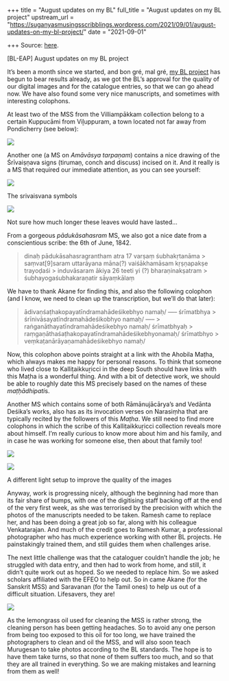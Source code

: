+++
title = "August updates on my BL"
full_title = "August updates on my BL project"
upstream_url = "https://suganyasmusingsscribblings.wordpress.com/2021/09/01/august-updates-on-my-bl-project/"
date = "2021-09-01"

+++
Source: [here](https://suganyasmusingsscribblings.wordpress.com/2021/09/01/august-updates-on-my-bl-project/).

[BL-EAP] August updates on my BL project

It’s been a month since we started, and bon gré, mal gré, [my BL project](https://suganyasmusingsscribblings.wordpress.com/2021/08/02/bl-eap-beginning-work-on-a-british-library-endangered-archives-programme-project/) has begun to bear results already, as we got the BL’s approval for the quality of our digital images and for the catalogue entries, so that we can go ahead now. We have also found some very nice manuscripts, and sometimes with interesting colophons.

At least two of the MSS from the Villiampākkam collection belong to a certain Kuppucāmi from Viḻuppuram, a town located not far away from Pondicherry (see below):

![](https://suganyasmusingsscribblings.files.wordpress.com/2021/09/screenshot-2021-09-01-at-3.27.07-pm.png?w=702)

Another one (a MS on *Amāvāsya tarpaṇam*) contains a nice drawing of the Śrīvaiṣṇava signs (tirumaṇ, conch and discuss) incised on it. And it really is a MS that required our immediate attention, as you can see yourself:

![](https://suganyasmusingsscribblings.files.wordpress.com/2021/09/screenshot-2021-09-01-at-3.30.07-pm.png?w=774)

The srivaisvana symbols

![](https://suganyasmusingsscribblings.files.wordpress.com/2021/09/screenshot-2021-09-01-at-3.29.47-pm.png?w=793)

Not sure how much longer these leaves would have lasted…

From a gorgeous *pādukāsahasram* MS, we also got a nice date from a conscientious scribe: the 6th of June, 1842.

> dinaḥ pādukāsahasragrantham atra 17 varṣaṃ śubhakṛtanāma > saṃvat\[9\]saram uttarāyana māna(?) vaiśākhamāsam kṛṣṇapakṣe trayoḍaśi > induvāsaram ākiya 26 teeti yi (?) bharaṇinakṣatram > śubhayogaśubhakaraṇatir sāyaṃkālaṃ

We have to thank Akane for finding this, and also the following colophon (and I know, we need to clean up the transcription, but we’ll do that later):

> ādivaṇśaṭhakopayatīndramahādeśikebhyo namaḥ/ —– śrīmatbhya > śrīnivāsayatīndramahādeśikobhyo namaḥ/ —– > raṅganāthayatīndramahādeśikebhyo namaḥ/ śrīmatbhyaḥ > raṃgaṇāthaśaṭhakopayatīndramahādeśikebhyonamaḥ/ śrīmatbhyo > veṃkaṭanārāyaṇamahādeśikebhyo namaḥ/

Now, this colophon above points straight at a link with the Ahobila Maṭha, which always makes me happy for personal reasons. To think that someone who lived close to Kalliṭaikkuṟicci in the deep South should have links with this Maṭha is a wonderful thing. And with a bit of detective work, we should be able to roughly date this MS precisely based on the names of these *maṭḥādhipati*s.

Another MS which contains some of both Rāmānujācārya’s and Vedānta Deśika’s works, also has as its invocation verses on Narasiṃha that are typically recited by the followers of this *Maṭha*. We still need to find more colophons in which the scribe of this Kalliṭaikkuṟicci collection reveals more about himself. I’m really curious to know more about him and his family, and in case he was working for someone else, then about that family too!

![](https://suganyasmusingsscribblings.files.wordpress.com/2021/09/img_20210809_130933-min.jpg?w=768)

![](https://suganyasmusingsscribblings.files.wordpress.com/2021/09/whatsapp-image-2021-09-01-at-7.53.53-pm.jpeg?w=1024)

A different light setup to improve the quality of the images

Anyway, work is progressing nicely, although the beginning had more than its fair share of bumps, with one of the digitising staff backing off at the end of the very first week, as she was terrorised by the precision with which the photos of the manuscripts needed to be taken. Ramesh came to replace her, and has been doing a great job so far, along with his colleague Venkatarajan. And much of the credit goes to Ramesh Kumar, a professional photographer who has much experience working with other BL projects. He painstakingly trained them, and still guides them when challenges arise.

The next little challenge was that the cataloguer couldn’t handle the job; he struggled with data entry, and then had to work from home, and still, it didn’t quite work out as hoped. So we needed to replace him. So we asked scholars affiliated with the EFEO to help out. So in came Akane (for the Sanskrit MSS) and Saravanan (for the Tamil ones) to help us out of a difficult situation. Lifesavers, they are!

![](https://suganyasmusingsscribblings.files.wordpress.com/2021/09/img-20210831-wa0030.jpg?w=766)

As the lemongrass oil used for cleaning the MSS is rather strong, the cleaning person has been getting headaches. So to avoid any one person from being too exposed to this oil for too long, we have trained the photographers to clean and oil the MSS, and will also soon teach Murugesan to take photos according to the BL standards. The hope is to have them take turns, so that none of them suffers too much, and so that they are all trained in everything. So we are making mistakes and learning from them as well!
